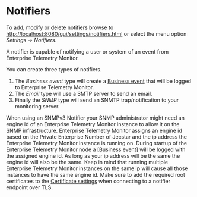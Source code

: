 # Notifiers
To add, modify or delete notifiers browse to <http://localhost:8080/gui/settings/notifiers.html> or select the menu option *Settings -> Notifiers*. 

A notifier is capable of notifying a user or system of an event from Enterprise Telemetry Monitor. 

You can create three types of notifiers. 
1. The *Business event* type will create a [Business event](../event-layout/README.md#business-event) that will be logged to Enterprise Telemetry Monitor. 
1. The *Email* type will use a SMTP server to send an email. 
1. Finally the *SNMP* type will send an SNMTP trap/notification to your monitoring server.

When using an SNMPv3 Notifier your SNMP administrator might need an engine id of an Enterprise Telemetry Monitor instance to allow it on the SNMP infrastructure. Enterprise Telemetry Monitor assigns an engine id based on the Private Enterprise Number of Jecstar and the ip address the Enterprise Telemetry Monitor instance is running on. During startup of the Enterprise Telemetry Monitor node a [Business event] will be logged with the assigned engine id. As long as your ip address will be the same the engine id will also be the same. Keep in mind that running multiple Enterprise Telemetry Monitor instances on the same ip will cause all those instances to have the same engine id.
Make sure to add the required root certificates to the [Certificate settings](cluster.md#certificate-settings) when connecting to a notifier endpoint over TLS.